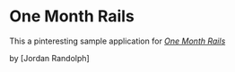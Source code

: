 # One Month Rails

This a pinteresting sample application for
[*One Month Rails*](https://onemonthrails.com)

by [Jordan Randolph]